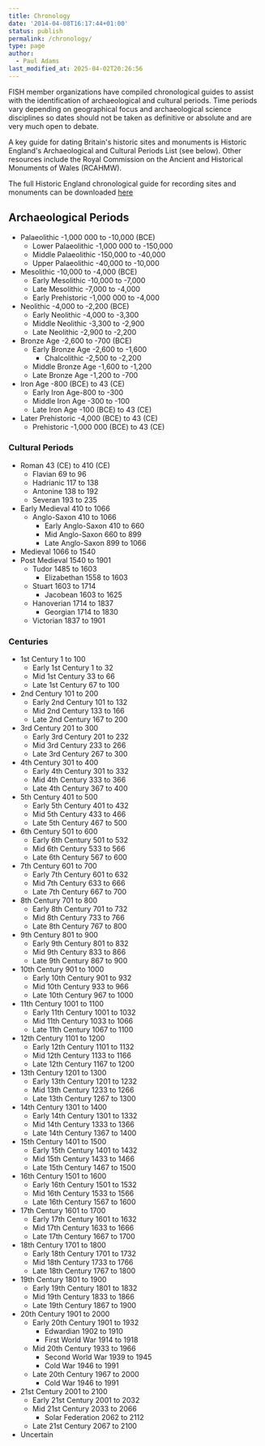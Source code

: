 ```yaml
---
title: Chronology
date: '2014-04-08T16:17:44+01:00'
status: publish
permalink: /chronology/
type: page
author: 
  - Paul Adams
last_modified_at: 2025-04-02T20:26:56
---
```

FISH member organizations have compiled chronological guides to assist with the identification of archaeological and cultural periods. 
Time periods vary depending on geographical focus and archaeological science disciplines so dates should not be taken as definitive or 
absolute and are very much open to debate.

A key guide for dating Britain's historic sites and monuments is Historic England's Archaeological and Cultural Periods List (see below). Other resources 
include the Royal Commission on the Ancient and Historical Monuments of Wales (RCAHMW).

The full Historic England chronological guide for recording sites and monuments can be downloaded [here](/2023/04/NewHE_Periods3.csv)


## Archaeological Periods

* Palaeolithic -1,000 000 to -10,000 (BCE)
    * Lower Palaeolithic -1,000 000 to -150,000
    * Middle Palaeolithic -150,000 to -40,000
    * Upper Palaeolithic -40,000 to -10,000
* Mesolithic -10,000 to -4,000 (BCE)
    * Early Mesolithic -10,000 to -7,000
    * Late Mesolithic -7,000 to -4,000
    * Early Prehistoric -1,000 000 to -4,000
* Neolithic -4,000 to -2,200 (BCE)
    * Early Neolithic -4,000 to -3,300
    * Middle Neolithic -3,300 to -2,900
    * Late Neolithic -2,900 to -2,200
* Bronze Age -2,600 to -700 (BCE)
    * Early Bronze Age -2,600 to -1,600
      * Chalcolithic -2,500 to -2,200
    * Middle Bronze Age -1,600 to -1,200 
    * Late Bronze Age -1,200 to -700
* Iron Age -800 (BCE) to 43 (CE)
    * Early Iron Age-800 to -300
    * Middle Iron Age -300 to -100
    * Late Iron Age -100 (BCE) to 43 (CE)
* Later Prehistoric -4,000 (BCE) to 43 (CE)
    * Prehistoric -1,000 000 (BCE) to 43 (CE)

### Cultural Periods


* Roman 43 (CE) to 410 (CE)
  * Flavian 69 to 96
  * Hadrianic 117 to 138
  * Antonine 138 to 192
  * Severan 193 to 235
* Early Medieval 410 to 1066
   * Anglo-Saxon 410 to 1066
     * Early Anglo-Saxon 410 to 660
     * Mid Anglo-Saxon 660 to 899
     * Late Anglo-Saxon 899 to 1066 
* Medieval 1066 to 1540
* Post Medieval 1540 to 1901
  * Tudor 1485 to 1603
     * Elizabethan 1558 to 1603
  * Stuart 1603 to 1714
    * Jacobean 1603 to 1625
  * Hanoverian 1714 to 1837
    * Georgian 1714 to 1830
  * Victorian 1837 to 1901

### Centuries

* 1st Century	1	to 100
  * Early 1st Century	1	to 32
  * Mid 1st Century	33 to 66
  * Late 1st Century 67	to 100
* 2nd Century	101	to 200
  * Early 2nd Century	101	to 132
  * Mid 2nd Century	133	to 166
  * Late 2nd Century 167 to 200
* 3rd Century	201	to 300
  * Early 3rd Century	201	to 232
  * Mid 3rd Century	233	to 266
  * Late 3rd Century 267 to 300
* 4th Century	301	to 400
  * Early 4th Century	301	to 332
  * Mid 4th Century	333	to 366
  * Late 4th Century 367 to 400
* 5th Century	401	to 500
  * Early 5th Century	401	to 432
  * Mid 5th Century	433	to 466
  * Late 5th Century 467	to 500
* 6th Century	501	to 600
  * Early 6th Century	501	to 532
  * Mid 6th Century	533	to 566
  * Late 6th Century 567 to 600
* 7th Century	601	to 700
  * Early 7th Century	601	to 632
  * Mid 7th Century	633	to 666
  * Late 7th Century 667 to 700
* 8th Century	701	to 800
  * Early 8th Century	701	to 732
  * Mid 8th Century	733	to 766
  * Late 8th Century 767 to 800
* 9th Century	801	to 900
  * Early 9th Century	801	to 832
  * Mid 9th Century	833 to 866
  * Late 9th Century 867 to 900
* 10th Century 901 to 1000
  * Early 10th Century 901	to 932
  * Mid 10th Century 933 to 966
  * Late 10th Century	967	to 1000
* 11th Century 1001	to 1100
  * Early 11th Century 1001	to 1032
  * Mid 11th Century 1033	to 1066
  * Late 11th Century	1067 to 1100
* 12th Century 1101	to 1200
  * Early 12th Century 1101	to 1132
  * Mid 12th Century 1133	to 1166
  * Late 12th Century 1167 to 1200
* 13th Century 1201 to 1300
  * Early 13th Century 1201	to 1232
  * Mid 13th Century 1233 to 1266
  * Late 13th Century	1267 to 1300
* 14th Century 1301 to 1400
  * Early 14th Century 1301	to 1332
  * Mid 14th Century 1333 to 1366
  * Late 14th Century	1367 to 1400
* 15th Century 1401	to 1500
  * Early 15th Century 1401	to 1432
  * Mid 15th Century 1433 to 1466
  * Late 15th Century 1467 to 1500
* 16th Century 1501	to 1600
  * Early 16th Century 1501	to 1532
  * Mid 16th Century 1533	to 1566
  * Late 16th Century	1567	to 1600
* 17th Century 1601	to 1700
  * Early 17th Century 1601	to 1632
  * Mid 17th Century 1633	to 1666
  * Late 17th Century	1667	to 1700
* 18th Century 1701 to 1800
  * Early 18th Century 1701	to 1732
  * Mid 18th Century 1733	to 1766
  * Late 18th Century	1767	to 1800
* 19th Century 1801 to 1900
  * Early 19th Century 1801	to 1832
  * Mid 19th Century 1833	to 1866
  * Late 19th Century	1867	to 1900
* 20th Century 1901 to 2000
  * Early 20th Century 1901 to 1932
    * Edwardian 1902 to 1910
    * First World War 1914 to 1918
  * Mid 20th Century 1933 to 1966
    * Second World War 1939 to 1945
    * Cold War 1946 to 1991
  * Late 20th Century 1967 to 2000
    * Cold War 1946 to 1991
* 21st Century 2001 to 2100
  * Early 21st Century 2001 to 2032
  * Mid 21st Century 2033 to 2066
    * Solar Federation 2062 to 2112
  * Late 21st Century 2067 to 2100  
* Uncertain
